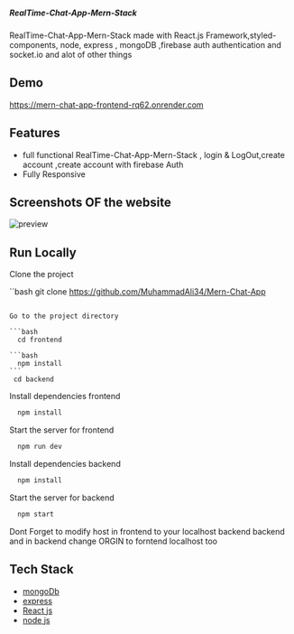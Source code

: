 ##### RealTime-Chat-App-Mern-Stack

RealTime-Chat-App-Mern-Stack made with React.js Framework,styled-components, node, express , mongoDB ,firebase auth authentication and socket.io and alot of other things

## Demo

https://mern-chat-app-frontend-rq62.onrender.com

## Features

- full functional RealTime-Chat-App-Mern-Stack , login & LogOut,create account ,create account with firebase Auth
- Fully Responsive

## Screenshots OF the website

![preview](https://github.com/MuhammadAli34/Mern-Chat-App/assets/107616847/3e3b78fc-cbd2-4ee3-906d-716bb8a6ea28)


## Run Locally

Clone the project

``bash
git clone https://github.com/MuhammadAli34/Mern-Chat-App

````

Go to the project directory

```bash
  cd frontend

```bash
  npm install
```
 cd backend
````

Install dependencies frontend

```bash
  npm install
```

Start the server for frontend

```bash
  npm run dev
```
Install dependencies backend

```bash
  npm install
```
Start the server for backend

```bash
  npm start
```

Dont Forget to modify host in frontend to your localhost backend backend
and in backend change ORGIN to forntend localhost too
## Tech Stack



- [mongoDb ](https://www.mongodb.com/)
- [express](https://expressjs.com/)
- [React js](https://react.dev/)
- [node js](https://nodejs.org/en)
````
